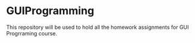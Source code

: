 # GUIProgramming
This repository will be used to hold all the homework assignments for GUI Progrraming course.
